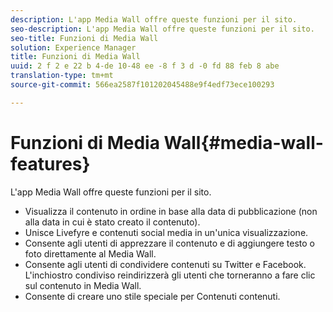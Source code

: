 ```yaml
---
description: L'app Media Wall offre queste funzioni per il sito.
seo-description: L'app Media Wall offre queste funzioni per il sito.
seo-title: Funzioni di Media Wall
solution: Experience Manager
title: Funzioni di Media Wall
uuid: 2 f 2 e 22 b 4-de 10-48 ee -8 f 3 d -0 fd 88 feb 8 abe
translation-type: tm+mt
source-git-commit: 566ea2587f101202045488e9f4edf73ece100293

---
```



# Funzioni di Media Wall{#media-wall-features}

L'app Media Wall offre queste funzioni per il sito.



* Visualizza il contenuto in ordine in base alla data di pubblicazione (non alla data in cui è stato creato il contenuto).
* Unisce Livefyre e contenuti social media in un'unica visualizzazione.
* Consente agli utenti di apprezzare il contenuto e di aggiungere testo o foto direttamente al Media Wall.
* Consente agli utenti di condividere contenuti su Twitter e Facebook. L'inchiostro condiviso reindirizzerà gli utenti che torneranno a fare clic sul contenuto in Media Wall.
* Consente di creare uno stile speciale per Contenuti contenuti.


